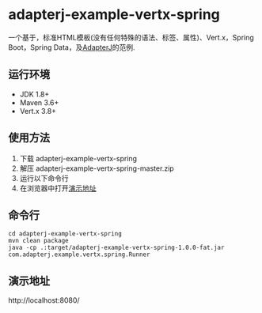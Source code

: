 # adapterj-example-vertx-spring

一个基于，标准HTML模板(没有任何特殊的语法、标签、属性)、Vert.x，Spring Boot，Spring Data，及[AdapterJ](https://github.com/york-deng/adapterj)的范例. 

## 运行环境
* JDK 1.8+
* Maven 3.6+
* Vert.x 3.8+

## 使用方法 
1. 下载 adapterj-example-vertx-spring   
2. 解压 adapterj-example-vertx-spring-master.zip   
3. 运行以下命令行   
4. 在浏览器中打开[演示地址](http://localhost:8080/)   

## 命令行
```
cd adapterj-example-vertx-spring
mvn clean package   
java -cp .:target/adapterj-example-vertx-spring-1.0.0-fat.jar com.adapterj.example.vertx.spring.Runner   
```

## 演示地址
http://localhost:8080/
